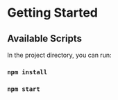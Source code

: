 # Getting Started

## Available Scripts

In the project directory, you can run:

### `npm install`
### `npm start`
